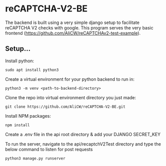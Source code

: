 # reCAPTCHA-V2-BE

The backend is built using a very simple django setup to facilitate reCAPTCHA V2 checks with google. This program serves the very basic frontend (https://github.com/AliCW/reCAPTCHAv2-test-example).

## Setup...

Install python:

    sudo apt install python3

Create a virtual environment for your python backend to run in:

    python3 -m venv <path-to-backend-directory>

Clone the repo into virtual environment directory you just made:

    git clone https://github.com/AliCW/reCAPTCHA-V2-BE.git

Install NPM packages:

    npm install

Create a .env file in the api root directory & add your DJANGO SECRET_KEY

To run the server, navigate to the api/recaptchV2Test directory and type the below command to listen for post requests

    python3 manage.py runserver
